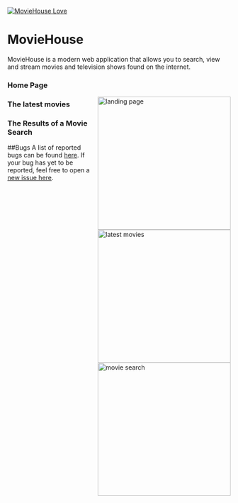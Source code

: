 [![MovieHouse Love](https://badges.frapsoft.com/os/v1/open-source.svg?v=103)](https://github.com/ellerbrock/open-source-badges/)

# MovieHouse

MovieHouse is a modern web application that allows you to search, view and stream movies and television shows found on the internet.

### Home Page

<img align="right" width="300" src="https://s3.ap-south-1.amazonaws.com/streamitmovies/landing.png" alt="landing page" />

### The latest movies

<img align="right" width="300" src="https://s3.ap-south-1.amazonaws.com/streamitmovies/latest.png" alt="latest movies" />

### The Results of a Movie Search

<img align="right" width="300" src="https://s3.ap-south-1.amazonaws.com/streamitmovies/search.png" alt="movie search" />

##Bugs
A list of reported bugs can be found [here](https://github.com/hrishi7/streamIt/issues). If your bug has yet to be reported, feel free to open a [new issue here](https://github.com/hrishi7/streamIt/issues/new).
